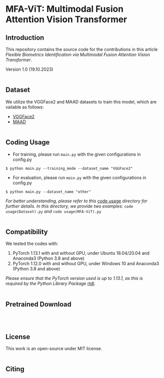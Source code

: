# MFA-ViT: Multimodal Fusion Attention Vision Transformer


## Introduction
This repository contains the source code for the contributions in this article _Flexible Biometrics Identification via Multimodal Fusion Attention Vision Transformer_.

Version 1.0 (19.10.2023)
<br> <br>

## Dataset
We utilize the VGGFace2 and MAAD datasets to train this model, which are vailable as follows:
- [VGGFace2](https://www.robots.ox.ac.uk/~vgg/data/vgg_face2/)
- [MAAD](https://github.com/pterhoer/MAAD-Face)
<br> <br>

## Coding Usage
- For training, please run `main.py` with the given configurations in config.py
```shell
$ python main.py --training_mode --dataset_name "VGGFace2"
```

- For evaluation, please run `main.py` with the given configurations in config.py
```shell
$ python main.py --dataset_name "other"
```

_For better understanding, please refer to this_ [code usage](code%20usage) _directory for further details. In this directory, we provide two examples:_ `code usage(Dataset).py` _and_ `code usage(MFA-ViT).py` 
<br> <br>

## Compatibility
We tested the codes with:
  1) PyTorch 1.13.1 with and without GPU, under Ubuntu 18.04/20.04 and Anaconda3 (Python 3.8 and above)
  2) PyTorch 1.12.0 with and without GPU, under Windows 10 and Anaconda3 (Python 3.8 and above)

_Please ensure that the PyTorch version used is up to 1.13.1, as this is required by the Python Library Package_ [rtdl](https://github.com/Yura52/rtdl). 
<br> <br>

## Pretrained Download

<br> <br>

## License
This work is an open-source under MIT license.
<br> <br>

## Citing
